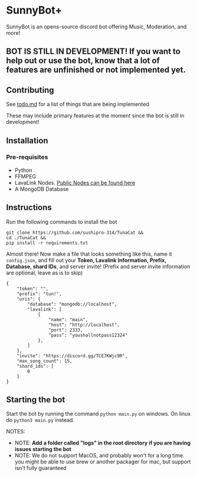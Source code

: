 # SunnyBot+
SunnyBot is an opens-source discord bot offering Music, Moderation, and more!
## BOT IS STILL IN DEVELOPMENT! If you want to help out or use the bot, know that a lot of features are unfinished or not implemented yet.
## Contributing
See [todo.md](https://github.com/sushipro-314/SunnyBotPlus/blob/master/todo.md) for a list of things that are being implemented

These may include primary features at the moment since the bot is still in development!
## Installation
### Pre-requisites
- Python
- FFMPEG
- LavaLink Nodes. [Public Nodes can be found here](https://lavalink.darrennathanael.com/)
- A MongoDB Database
## Instructions
Run the following commands to install the bot
```
git clone https://github.com/sushipro-314/TunaCat && 
cd ./TunaCat &&
pip install -r requirements.txt
```
Almost there! Now make a file that looks something like this, name it `config.json`, and fill out your **Token, Lavalink Information, Prefix, Database, shard IDs**, and server invite! (Prefix and server invite information are optional, leave as is to skip)
```
{
    "token": "",
    "prefix": "tun!",
    "uris": {
        "database": "mongodb://localhost",
        "lavalink": [
            {
                "name": "main",
                "host": "http://localhost",
                "port": 2333,
                "pass": "youshallnotpass12324"
            },
        ]
    },
    "invite": "https://discord.gg/TCE7KWjc9R",
    "max_song_count": 15,
    "shard_ids": [
        0
    ]
}
```
## Starting the bot
Start the bot by running the command ``python main.py`` on windows. On linux do ``python3 main.py`` instead.

NOTES: 
- NOTE: **Add a folder called "logs" in the root directory if you are having issues starting the bot**
- NOTE: We do not support MacOS, and probably won't for a long time. you might be able to use brew or another packager for mac, but support isn't fully guaranteed
